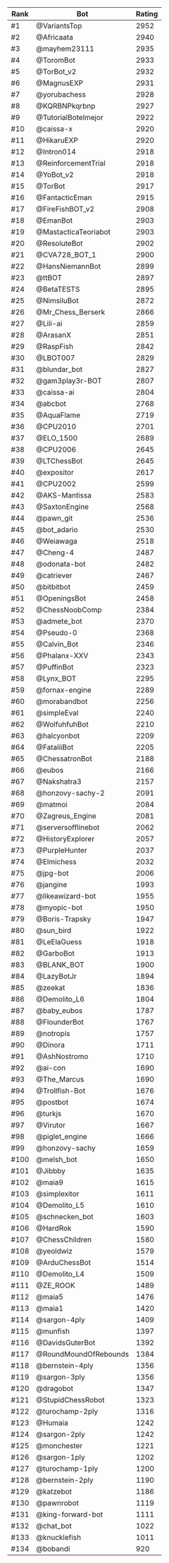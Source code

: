 Rank|Bot|Rating
---|---|---
#1|@VariantsTop|2952
#2|@Africaata|2940
#3|@mayhem23111|2935
#4|@ToromBot|2933
#5|@TorBot_v2|2932
#6|@MagnusEXP|2931
#7|@yorubachess|2928
#8|@KQRBNPkqrbnp|2927
#9|@TutorialBotelmejor|2922
#10|@caissa-x|2920
#11|@HikaruEXP|2920
#12|@Intron014|2918
#13|@ReinforcementTrial|2918
#14|@YoBot_v2|2918
#15|@TorBot|2917
#16|@FantacticEman|2915
#17|@FireFishBOT_v2|2908
#18|@EmanBot|2903
#19|@MastacticaTeoriabot|2903
#20|@ResoluteBot|2902
#21|@CVA728_BOT_1|2900
#22|@HansNiemannBot|2899
#23|@ttBOT|2897
#24|@BetaTESTS|2895
#25|@NimsiluBot|2872
#26|@Mr_Chess_Berserk|2866
#27|@Lili-ai|2859
#28|@ArasanX|2851
#29|@RaspFish|2842
#30|@LBOT007|2829
#31|@blundar_bot|2827
#32|@gam3play3r-BOT|2807
#33|@caissa-ai|2804
#34|@abcbot|2768
#35|@AquaFlame|2719
#36|@CPU2010|2701
#37|@ELO_1500|2689
#38|@CPU2006|2645
#39|@LTChessBot|2645
#40|@expositor|2617
#41|@CPU2002|2599
#42|@AKS-Mantissa|2583
#43|@SaxtonEngine|2568
#44|@pawn_git|2536
#45|@bot_adario|2530
#46|@Weiawaga|2518
#47|@Cheng-4|2487
#48|@odonata-bot|2482
#49|@catriever|2467
#50|@bitbitbot|2459
#51|@OpeningsBot|2458
#52|@ChessNoobComp|2384
#53|@admete_bot|2370
#54|@Pseudo-0|2368
#55|@Calvin_Bot|2346
#56|@Phalanx-XXV|2343
#57|@PuffinBot|2323
#58|@Lynx_BOT|2295
#59|@fornax-engine|2289
#60|@morabandbot|2256
#61|@simpleEval|2240
#62|@WolfuhfuhBot|2210
#63|@halcyonbot|2209
#64|@FataliiBot|2205
#65|@ChessatronBot|2188
#66|@eubos|2166
#67|@Nakshatra3|2157
#68|@honzovy-sachy-2|2091
#69|@matmoi|2084
#70|@Zagreus_Engine|2081
#71|@serversofflinebot|2062
#72|@HistoryExplorer|2057
#73|@PurpleHunter|2037
#74|@Elmichess|2032
#75|@jpg-bot|2006
#76|@jangine|1993
#77|@likeawizard-bot|1955
#78|@myopic-bot|1950
#79|@Boris-Trapsky|1947
#80|@sun_bird|1922
#81|@LeElaGuess|1918
#82|@GarboBot|1913
#83|@BLANK_BOT|1900
#84|@LazyBotJr|1894
#85|@zeekat|1836
#86|@Demolito_L6|1804
#87|@baby_eubos|1787
#88|@FlounderBot|1767
#89|@notropis|1757
#90|@Dinora|1711
#91|@AshNostromo|1710
#92|@ai-con|1690
#93|@The_Marcus|1690
#94|@Trollfish-Bot|1676
#95|@postbot|1674
#96|@turkjs|1670
#97|@Virutor|1667
#98|@piglet_engine|1666
#99|@honzovy-sachy|1659
#100|@melsh_bot|1650
#101|@Jibbby|1635
#102|@maia9|1615
#103|@simplexitor|1611
#104|@Demolito_L5|1610
#105|@schnecken_bot|1603
#106|@HardRok|1590
#107|@ChessChildren|1580
#108|@yeoldwiz|1579
#109|@ArduChessBot|1514
#110|@Demolito_L4|1509
#111|@ZE_ROOK|1489
#112|@maia5|1476
#113|@maia1|1420
#114|@sargon-4ply|1409
#115|@munfish|1397
#116|@DavidsGuterBot|1392
#117|@RoundMoundOfRebounds|1384
#118|@bernstein-4ply|1356
#119|@sargon-3ply|1356
#120|@dragobot|1347
#121|@StupidChessRobot|1323
#122|@turochamp-2ply|1316
#123|@Humaia|1242
#124|@sargon-2ply|1242
#125|@monchester|1221
#126|@sargon-1ply|1202
#127|@turochamp-1ply|1200
#128|@bernstein-2ply|1190
#129|@katzebot|1186
#130|@pawnrobot|1119
#131|@king-forward-bot|1111
#132|@chat_bot|1022
#133|@knucklefish|1011
#134|@bobandi|920
